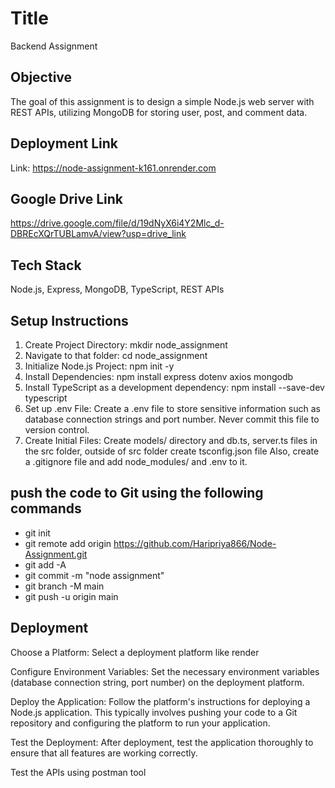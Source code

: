 ﻿# Title
Backend Assignment

## Objective
The goal of this assignment is to design a simple Node.js web server with REST APIs, utilizing MongoDB for storing user, post, and comment data.

## Deployment Link

Link: https://node-assignment-k161.onrender.com

## Google Drive Link 

https://drive.google.com/file/d/19dNyX6i4Y2Mlc_d-DBREcXQrTUBLamvA/view?usp=drive_link

## Tech Stack
Node.js, Express, MongoDB, TypeScript, REST APIs

## Setup Instructions
1) Create Project Directory: mkdir node_assignment
2) Navigate to that folder: cd node_assignment
3) Initialize Node.js Project: npm init -y
4) Install Dependencies: npm install express dotenv axios mongodb
5) Install TypeScript as a development dependency: npm install --save-dev typescript
6) Set up .env File: Create a .env file to store sensitive information such as database connection strings and port number. Never commit this file to version control.
7) Create Initial Files: Create models/ directory and db.ts, server.ts files in the src folder, outside of src folder create tsconfig.json file Also, create a .gitignore file and add node_modules/ and .env to it.

## push the code to Git using the following commands
* git init
* git remote add origin https://github.com/Haripriya866/Node-Assignment.git
* git add -A
* git commit -m "node assignment"
* git branch -M main
* git push -u origin main

## Deployment
Choose a Platform: Select a deployment platform like render

Configure Environment Variables: Set the necessary environment variables (database connection string, port number) on the deployment platform.


Deploy the Application: Follow the platform's instructions for deploying a Node.js application. This typically involves pushing your code to a Git repository and configuring the platform to run your application.
 
Test the Deployment: After deployment, test the application thoroughly to ensure that all features are working correctly.

Test the APIs using postman tool




